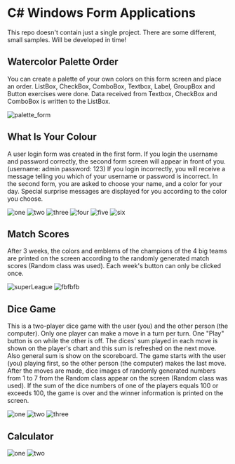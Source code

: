 # C# Windows Form Applications
This repo doesn't contain just a single project. There are some different, small samples. Will be developed in time!

## Watercolor Palette Order

You can create a palette of your own colors on this form screen and place an order. ListBox, CheckBox, ComboBox, Textbox, Label, GroupBox and Button exercises were done. Data received from Textbox, CheckBox and ComboBox is written to the ListBox.

![palette_form](https://user-images.githubusercontent.com/71151015/101999058-1c50c000-3cea-11eb-92a5-a95a9010e2c5.PNG)


## What Is Your Colour

A user login form was created in the first form. If you login the username and password correctly, the second form screen will appear in front of you. (username: admin password: 123) If you login incorrectly, you will receive a message telling you which of your username or password is incorrect. In the second form, you are asked to choose your name, and a color for your day. Special surprise messages are displayed for you according to the color you choose.

![one](https://user-images.githubusercontent.com/71151015/102026022-b8430000-3dac-11eb-8d21-caa93338a629.PNG)
![two](https://user-images.githubusercontent.com/71151015/102026030-be38e100-3dac-11eb-88cb-50b703704284.PNG)
![three](https://user-images.githubusercontent.com/71151015/102026031-c09b3b00-3dac-11eb-8478-a0521d24e30f.PNG)
![four](https://user-images.githubusercontent.com/71151015/102026033-c264fe80-3dac-11eb-849a-5c664ba02e50.PNG)
![five](https://user-images.githubusercontent.com/71151015/102026035-c3962b80-3dac-11eb-9a07-45c4583a415c.PNG)
![six](https://user-images.githubusercontent.com/71151015/102026037-c5f88580-3dac-11eb-9d51-2bf671fb6965.PNG)

## Match Scores

After 3 weeks, the colors and emblems of the champions of the 4 big teams are printed on the screen according to the randomly generated match scores (Random class was used). Each week's button can only be clicked once.

![superLeague](https://user-images.githubusercontent.com/71151015/102262505-4097e100-3f24-11eb-9cb8-77873db1466e.PNG)
![fbfbfb](https://user-images.githubusercontent.com/71151015/102262516-442b6800-3f24-11eb-9dc6-e50b653d21fc.PNG)

## Dice Game

This is a two-player dice game with the user (you) and the other person (the computer). Only one player can make a move in a turn per turn.  One "Play" button is on while the other is off. The dices' sum played in each move is shown on the player's chart and this sum is refreshed on the next move. Also general sum is show on the scoreboard. The game starts with the user (you) playing first, so the other person (the computer) makes the last move. After the moves are made, dice images of randomly generated numbers from 1 to 7 from the Random class appear on the screen (Random class was used). If the sum of the dice numbers of one of the players equals 100 or exceeds 100, the game is over and the winner information is printed on the screen.

![one](https://user-images.githubusercontent.com/71151015/103488887-7ba17c00-4e21-11eb-8a78-c6cd6f87f3d3.PNG)
![two](https://user-images.githubusercontent.com/71151015/103488889-7e03d600-4e21-11eb-8b93-c891507bd76d.PNG)
![three](https://user-images.githubusercontent.com/71151015/103488890-7fcd9980-4e21-11eb-9dfe-1afd52735491.PNG)

## Calculator

![one](https://user-images.githubusercontent.com/71151015/121149645-82f30880-c84b-11eb-9a62-052dbc13f24d.PNG)
![two](https://user-images.githubusercontent.com/71151015/121149658-85556280-c84b-11eb-85da-20815fae4016.PNG)
